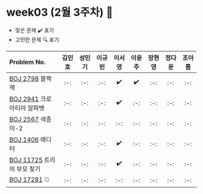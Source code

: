 # week03 (2월 3주차) :pencil:

- 맞은 문제 :heavy_check_mark: 표기
- 고민한 문제 :mag: 표기



|Problem No.|김민호|성민기|이규빈|이서영|이윤주|장현영|정다운|조아름|
|:---------------------------|:-----:|:-----:|:-----:|:-----:|:-----:|:-----:|:-----:|:-----:|
|[BOJ 2798](https://www.acmicpc.net/problem/2798) 블랙잭|:-:|:-:|:-:|:heavy_check_mark:|:heavy_check_mark:|:-:|:-:|:-:|
|[BOJ 2941](https://www.acmicpc.net/problem/2941) 크로아티아 알파벳|:-:|:-:|:-:|:heavy_check_mark:|:-:|:-:|:-:|:-:|
|[BOJ 2567](https://www.acmicpc.net/problem/2567) 색종이-2|:-:|:-:|:-:|:-:|:-:|:-:|:-:|:-:|
|[BOJ 1406](https://www.acmicpc.net/problem/1406) 에디터|:-:|:-:|:-:|:heavy_check_mark:|:-:|:-:|:-:|:-:|
|[BOJ 11725](https://www.acmicpc.net/problem/11725) 트리의 부모 찾기|:-:|:-:|:-:|:heavy_check_mark:|:-:|:-:|:-:|:-:|
|[BOJ 17281](https://www.acmicpc.net/problem/17281) ⚾|:-:|:-:|:-:|:-:|:-:|:-:|:-:|:-:|
